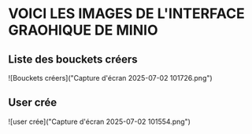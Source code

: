 # VOICI LES IMAGES DE L'INTERFACE GRAOHIQUE DE MINIO

## Liste des bouckets créers

![Bouckets créers]("Capture d'écran 2025-07-02 101726.png")

## User crée

![user crée]("Capture d'écran 2025-07-02 101554.png")

